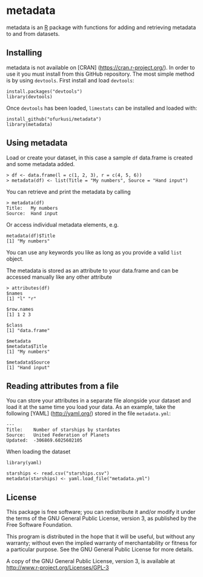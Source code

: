 # metadata #

metadata is an [R](http://www.r-project.org) package with functions for adding
and retrieving metadata to and from datasets.


## Installing ##

metadata is not available on [CRAN] (https://cran.r-project.org/). In order to
use it you must install from this GitHub repository. The most simple method is
by using `devtools`. First install and load `devtools`:

````{r}
install.packages("devtools")
library(devtools)
````
Once `devtools` has been loaded, `limestats` can be installed and loaded with:

````{r}
install_github("ofurkusi/metadata")
library(metadata)
````

## Using metadata ##

Load or create your dataset, in this case a sample ``df`` data.frame is
created and some metadata added.

````{r}
> df <- data.frame(l = c(1, 2, 3), r = c(4, 5, 6))
> metadata(df) <- list(Title = "My numbers", Source = "Hand input")
````

You can retrieve and print the metadata by calling
````{r}
> metadata(df)
Title:   My numbers
Source:  Hand input
````

Or access individual metadata elements, e.g.
````{r}
metadata(df)$Title
[1] "My numbers"
````

You can use any keywords you like as long as you provide a valid ``list``
object.

The metadata is stored as an attribute to your data.frame and can be accessed
manually like any other attribute
````{r}
> attributes(df)
$names
[1] "l" "r"

$row.names
[1] 1 2 3

$class
[1] "data.frame"

$metadata
$metadata$Title
[1] "My numbers"

$metadata$Source
[1] "Hand input"
````

## Reading attributes from a file ##
You can store your attributes in a separate file alongside your dataset and
load it at the same time you load your data. As an example, take the following
[YAML] (http://yaml.org/) stored in the file ``metadata.yml``:

````{yaml}
---
Title:    Number of starships by stardates
Source:   United Federation of Planets
Updated:  -306869.6025602105
````

When loading the dataset
````{r}
library(yaml)

starships <- read.csv("starships.csv")
metadata(starships) <- yaml.load_file("metadata.yml")
````



## License ##

This package is free software; you can redistribute it and/or modify it
under the terms of the GNU General Public License, version 3, as
published by the Free Software Foundation.

This program is distributed in the hope that it will be useful, but
without any warranty; without even the implied warranty of
merchantability or fitness for a particular purpose.  See the GNU
General Public License for more details.

A copy of the GNU General Public License, version 3, is available at
<http://www.r-project.org/Licenses/GPL-3>